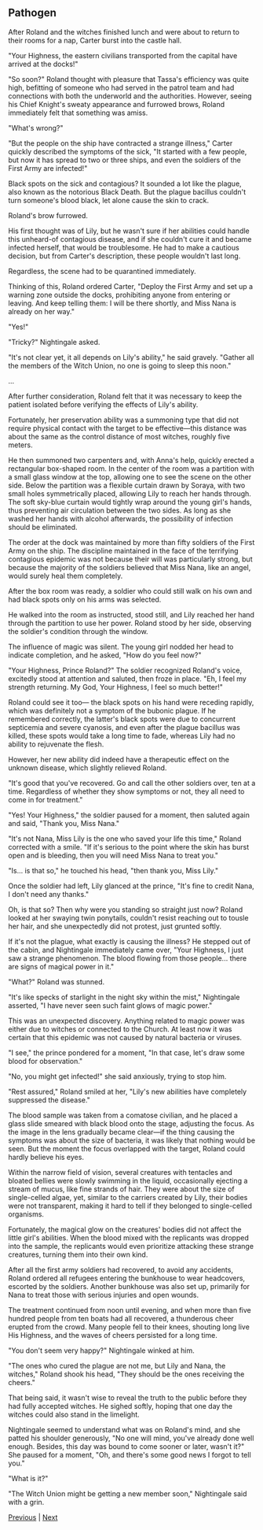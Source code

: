 ## Pathogen
After Roland and the witches finished lunch and were about to return to their rooms for a nap, Carter burst into the castle hall.

"Your Highness, the eastern civilians transported from the capital have arrived at the docks!"

"So soon?" Roland thought with pleasure that Tassa's efficiency was quite high, befitting of someone who had served in the patrol team and had connections with both the underworld and the authorities. However, seeing his Chief Knight's sweaty appearance and furrowed brows, Roland immediately felt that something was amiss.

"What's wrong?"

"But the people on the ship have contracted a strange illness," Carter quickly described the symptoms of the sick, "It started with a few people, but now it has spread to two or three ships, and even the soldiers of the First Army are infected!"

Black spots on the sick and contagious? It sounded a lot like the plague, also known as the notorious Black Death. But the plague bacillus couldn't turn someone's blood black, let alone cause the skin to crack.

Roland's brow furrowed.

His first thought was of Lily, but he wasn't sure if her abilities could handle this unheard-of contagious disease, and if she couldn't cure it and became infected herself, that would be troublesome. He had to make a cautious decision, but from Carter's description, these people wouldn't last long.

Regardless, the scene had to be quarantined immediately.



Thinking of this, Roland ordered Carter, "Deploy the First Army and set up a warning zone outside the docks, prohibiting anyone from entering or leaving. And keep telling them: I will be there shortly, and Miss Nana is already on her way."

"Yes!"

"Tricky?" Nightingale asked.

"It's not clear yet, it all depends on Lily's ability," he said gravely. "Gather all the members of the Witch Union, no one is going to sleep this noon."

...

After further consideration, Roland felt that it was necessary to keep the patient isolated before verifying the effects of Lily's ability.

Fortunately, her preservation ability was a summoning type that did not require physical contact with the target to be effective—this distance was about the same as the control distance of most witches, roughly five meters.

He then summoned two carpenters and, with Anna's help, quickly erected a rectangular box-shaped room. In the center of the room was a partition with a small glass window at the top, allowing one to see the scene on the other side. Below the partition was a flexible curtain drawn by Soraya, with two small holes symmetrically placed, allowing Lily to reach her hands through. The soft sky-blue curtain would tightly wrap around the young girl's hands, thus preventing air circulation between the two sides. As long as she washed her hands with alcohol afterwards, the possibility of infection should be eliminated.

The order at the dock was maintained by more than fifty soldiers of the First Army on the ship. The discipline maintained in the face of the terrifying contagious epidemic was not because their will was particularly strong, but because the majority of the soldiers believed that Miss Nana, like an angel, would surely heal them completely.



After the box room was ready, a soldier who could still walk on his own and had black spots only on his arms was selected.



He walked into the room as instructed, stood still, and Lily reached her hand through the partition to use her power. Roland stood by her side, observing the soldier's condition through the window.



The influence of magic was silent. The young girl nodded her head to indicate completion, and he asked, "How do you feel now?"



"Your Highness, Prince Roland?" The soldier recognized Roland's voice, excitedly stood at attention and saluted, then froze in place. "Eh, I feel my strength returning. My God, Your Highness, I feel so much better!"



Roland could see it too— the black spots on his hand were receding rapidly, which was definitely not a symptom of the bubonic plague. If he remembered correctly, the latter's black spots were due to concurrent septicemia and severe cyanosis, and even after the plague bacillus was killed, these spots would take a long time to fade, whereas Lily had no ability to rejuvenate the flesh.



However, her new ability did indeed have a therapeutic effect on the unknown disease, which slightly relieved Roland.



"It's good that you've recovered. Go and call the other soldiers over, ten at a time. Regardless of whether they show symptoms or not, they all need to come in for treatment."



"Yes! Your Highness," the soldier paused for a moment, then saluted again and said, "Thank you, Miss Nana."



"It's not Nana, Miss Lily is the one who saved your life this time," Roland corrected with a smile. "If it's serious to the point where the skin has burst open and is bleeding, then you will need Miss Nana to treat you."



"Is... is that so," he touched his head, "then thank you, Miss Lily."

Once the soldier had left, Lily glanced at the prince, "It's fine to credit Nana, I don't need any thanks."

Oh, is that so? Then why were you standing so straight just now? Roland looked at her swaying twin ponytails, couldn't resist reaching out to tousle her hair, and she unexpectedly did not protest, just grunted softly.

If it's not the plague, what exactly is causing the illness? He stepped out of the cabin, and Nightingale immediately came over, "Your Highness, I just saw a strange phenomenon. The blood flowing from those people... there are signs of magical power in it."

"What?" Roland was stunned.

"It's like specks of starlight in the night sky within the mist," Nightingale asserted, "I have never seen such faint glows of magic power."

This was an unexpected discovery. Anything related to magic power was either due to witches or connected to the Church. At least now it was certain that this epidemic was not caused by natural bacteria or viruses.

"I see," the prince pondered for a moment, "In that case, let's draw some blood for observation."

"No, you might get infected!" she said anxiously, trying to stop him.



"Rest assured," Roland smiled at her, "Lily's new abilities have completely suppressed the disease."

The blood sample was taken from a comatose civilian, and he placed a glass slide smeared with black blood onto the stage, adjusting the focus. As the image in the lens gradually became clear—if the thing causing the symptoms was about the size of bacteria, it was likely that nothing would be seen. But the moment the focus overlapped with the target, Roland could hardly believe his eyes.

Within the narrow field of vision, several creatures with tentacles and bloated bellies were slowly swimming in the liquid, occasionally ejecting a stream of mucus, like fine strands of hair. They were about the size of single-celled algae, yet, similar to the carriers created by Lily, their bodies were not transparent, making it hard to tell if they belonged to single-celled organisms.

Fortunately, the magical glow on the creatures' bodies did not affect the little girl's abilities. When the blood mixed with the replicants was dropped into the sample, the replicants would even prioritize attacking these strange creatures, turning them into their own kind.

After all the first army soldiers had recovered, to avoid any accidents, Roland ordered all refugees entering the bunkhouse to wear headcovers, escorted by the soldiers. Another bunkhouse was also set up, primarily for Nana to treat those with serious injuries and open wounds.

The treatment continued from noon until evening, and when more than five hundred people from ten boats had all recovered, a thunderous cheer erupted from the crowd. Many people fell to their knees, shouting long live His Highness, and the waves of cheers persisted for a long time.

"You don't seem very happy?" Nightingale winked at him.

"The ones who cured the plague are not me, but Lily and Nana, the witches," Roland shook his head, "They should be the ones receiving the cheers."

That being said, it wasn't wise to reveal the truth to the public before they had fully accepted witches. He sighed softly, hoping that one day the witches could also stand in the limelight.



Nightingale seemed to understand what was on Roland's mind, and she patted his shoulder generously, "No one will mind, you've already done well enough. Besides, this day was bound to come sooner or later, wasn't it?" She paused for a moment, "Oh, and there's some good news I forgot to tell you."



"What is it?"



"The Witch Union might be getting a new member soon," Nightingale said with a grin.





[Previous](CH0216.md) | [Next](CH0218.md)

